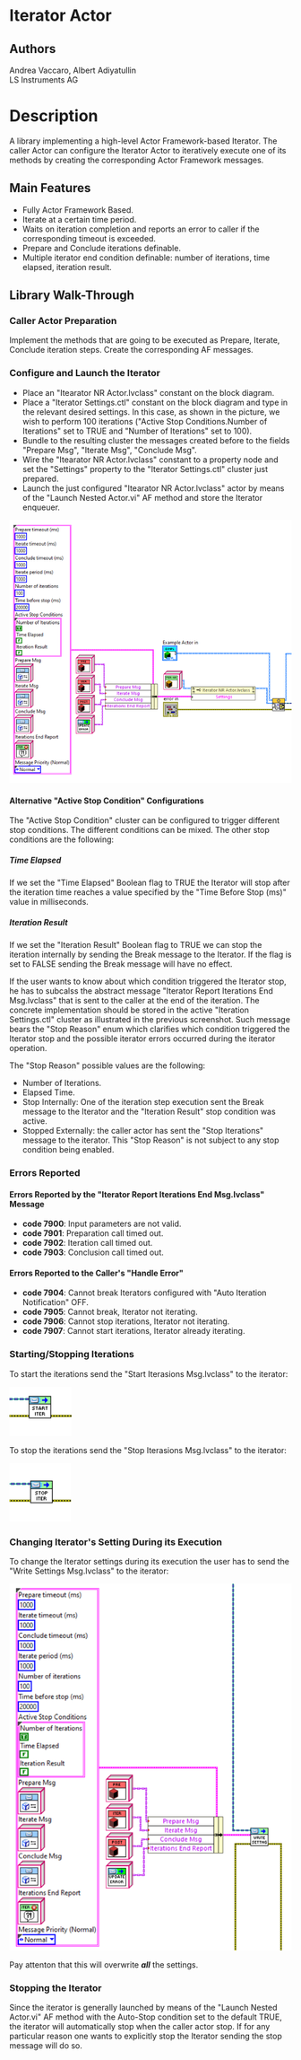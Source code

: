 # Iterator Actor

## Authors
Andrea Vaccaro, Albert Adiyatullin  
LS Instruments AG

# Description

A library implementing a high-level Actor Framework-based Iterator. The caller Actor can configure the Iterator Actor to iteratively execute one of its methods by creating the corresponding Actor Framework messages.

## Main Features

* Fully Actor Framework Based.
* Iterate at a certain time period.
* Waits on iteration completion and reports an error to caller if the corresponding timeout is exceeded.
* Prepare and Conclude iterations definable.
* Multiple iterator end condition definable: number of iterations, time elapsed, iteration result.

## Library Walk-Through 

### Caller Actor Preparation
Implement the methods that are going to be executed as Prepare, Iterate, Conclude iteration steps. Create the corresponding AF messages.

### Configure and Launch the Iterator

* Place an "Itearator NR Actor.lvclass" constant on the block diagram.
* Place a "Iterator Settings.ctl" constant on the block diagram and type in the relevant desired settings. In this case, as shown in the picture, we wish to perform 100 iterations ("Active Stop Conditions.Number of Iterations" set to TRUE and "Number of Iterations" set to 100).
* Bundle to the resulting cluster the messages created before to the fields "Prepare Msg", "Iterate Msg", "Conclude Msg".
* Wire the "Itearator NR Actor.lvclass" constant to a property node and set the "Settings" property to the "Iterator Settings.ctl" cluster just prepared.
* Launch the just configured "Itearator NR Actor.lvclass" actor by means of the "Launch Nested Actor.vi" AF method and store the Iterator enqueuer.

![](media/Confugure%20and%20Launch.png)

#### Alternative "Active Stop Condition" Configurations
The "Active Stop Condition" cluster can be configured to trigger different stop conditions. The different conditions can be mixed. The other stop conditions are the following:
##### Time Elapsed
If we set the "Time Elapsed" Boolean flag to TRUE the Iterator will stop after the iteration time reaches a value specified by the "Time Before Stop (ms)" value in milliseconds.
##### Iteration Result
If we set the "Iteration Result" Boolean flag to TRUE we can stop the iteration internally by sending the Break message to the Iterator. If the flag is set to FALSE sending the Break message will have no effect. 

If the user wants to know about which condition triggered the Iterator stop, he has to subcalss the abstract message "Iterator Report Iterations End Msg.lvclass" that is sent to the caller at the end of the iteration. The concrete implementation should be stored in the active "Iteration Settings.ctl" cluster as illustrated in the previous screenshot. Such message bears the "Stop Reason" enum which clarifies which condition triggered the Iterator stop and the possible iterator errors occurred during the iterator operation.

The "Stop Reason" possible values are the following:
* Number of Iterations.
* Elapsed Time.
* Stop Internally: One of the iteration step execution sent the Break message to the Iterator and the "Iteration Result" stop condition was active.
* Stopped Externally: the caller actor has sent the "Stop Iterations" message to the iterator. This "Stop Reason" is not subject to any stop condition being enabled.

### Errors Reported
#### Errors Reported by the "Iterator Report Iterations End Msg.lvclass" Message
* **code 7900**: Input parameters are not valid.
* **code 7901**: Preparation call timed out.
* **code 7902**: Iteration call timed out.
* **code 7903**: Conclusion call timed out.

#### Errors Reported to the Caller's "Handle Error"
* **code 7904**: Cannot break Iterators configured with "Auto Iteration Notification" OFF.
* **code 7905**: Cannot break, Iterator not iterating.
* **code 7906**: Cannot stop iterations, Iterator not iterating.
* **code 7907**: Cannot start iterations, Iterator already iterating.

### Starting/Stopping Iterations
To start the iterations send the "Start Iterasions Msg.lvclass" to the iterator:

![](media/Start%20Iterations.png)

To stop the iterations send the "Stop Iterasions Msg.lvclass" to the iterator:

![](media/Stop%20Iterations.png)

### Changing Iterator's Setting During its Execution
To change the Iterator settings during its execution the user has to send the "Write Settings Msg.lvclass" to the iterator:

![](media/Change%20Settings.png)

Pay attenton that this will overwrite ***all*** the settings.
### Stopping the Iterator
Since the iterator is generally launched by means of the "Launch Nested Actor.vi" AF method with the Auto-Stop condition set to the default TRUE, the iterator will automatically stop when the caller actor stop. If for any particular reason one wants to explicitly stop the Iterator sending the stop message will do so.
 